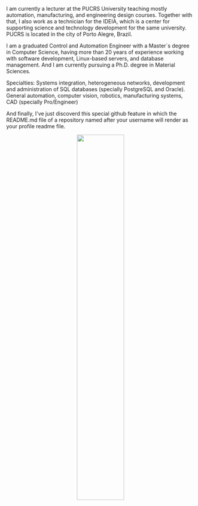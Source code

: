 I am currently a lecturer at the PUCRS University teaching mostly automation, manufacturing,
and engineering design courses. Together with that, I also work as a technician for the IDEIA,
which is a center for supporting science and technology development for the same university.
PUCRS is located in the city of Porto Alegre, Brazil.

I am a graduated Control and Automation Engineer with a Master´s degree in Computer Science,
having more than 20 years of experience working with software development, Linux-based servers,
and database management. And I am currently pursuing a Ph.D. degree in Material Sciences.

Specialties: Systems integration, heterogeneous networks, development and administration
of SQL databases (specially PostgreSQL and Oracle). General automation, computer vision,
robotics, manufacturing systems, CAD (specially Pro/Engineer) 

And finally, I've just discoverd this special github feature in which the README.md file of a
repository named after your username will render as your profile readme file.

<p align="center"><img width="50%" src="https://github-readme-stats.vercel.app/api?username=filipi&show_icons=true" /></p>
<!--
<p align="center"><img width="50%" src="https://github-readme-stats.vercel.app/api?username=filipi&show_icons=true&theme=nightowl" /></p>
### Hi there 👋

**filipi/filipi** is a ✨ _special_ ✨ repository because its `README.md` (this file) appears on your GitHub profile.

Here are some ideas to get you started:

- 🔭 I’m currently working on ...
- 🌱 I’m currently learning ...
- 👯 I’m looking to collaborate on ...
- 🤔 I’m looking for help with ...
- 💬 Ask me about ...
- 📫 How to reach me: ...
- 😄 Pronouns: ...
- ⚡ Fun fact: ...
-->
